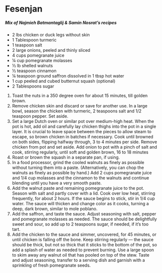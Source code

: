 # Fesenjan

##### Mix of Najmieh Batmantaglij & Samin Nosrat’s recipes

* 2 lbs chicken or duck legs without skin
* 1 Tablespoon turmeric
* 1 teaspoon salt
* 2 large onions, peeled and thinly sliced
* 4 cups pomegranate juice
* &frac14; cup pomegranate molasses
* &frac12; lb shelled walnuts
* &frac12; teaspoon cinnamon
* &frac14; teaspoon ground saffron dissolved in 1 tbsp hot water
* 1 cup peeled and cubed butternut squash (optional)
* 2 Tablespoons sugar

1. Toast the nuts in a 350 degree oven for about 15 minutes, till golden brown.
2. Remove chicken skin and discard or save for another use. In a large bowl, season the chicken with turmeric, 2 teaspoons salt and 1/2 teaspoon pepper. Set aside.
3. Set a large Dutch oven or similar pot over medium-high heat. When the pot is hot, add oil and carefully lay chicken thighs into the pot in a single layer. It is crucial to leave space between the pieces to allow steam to escape, so brown chicken in batches if necessary. Cook until browned on both sides, flipping halfway through, 3 to 4 minutes per side. Remove chicken from pot and set aside. Add onion to pot with a pinch of salt and cook, stirring regularly, until soft and golden brown, 16 to 18 minutes
4. Roast or brown the squash in a separate pan, if using.
5. In a food processor, grind the cooled walnuts as finely as possible without turning them into a paste. (Alternatively, you can chop the walnuts as finely as possible by hand.) Add 2 cups pomegranate juice and 1/4 cup molasses and the cinnamon to the walnuts and continue blending until you have a very smooth paste.
6. Add the walnut paste and remaining pomegranate juice to the pot. Season with salt and partly cover with a lid. Cook over low heat, stirring frequently, for about 2 hours. If the sauce begins to stick, stir in 1/4 cup water. The sauce will thicken and change color as it cooks, turning a deep, dark brown, similar to mole poblano.
7. Add the saffron, and taste the sauce. Adjust seasoning with salt, pepper and pomegranate molasses as needed. The sauce should be delightfully sweet and sour, so add up to 2 teaspoons sugar, if needed, if it’s too tart.
8. Add the chicken to the sauce and simmer, uncovered, for 45 minutes, or until chicken is falling off the bone. Keep stirring regularly — the sauce should be thick, but not so thick that it sticks to the bottom of the pot, so add a splash of water as needed to prevent burning. Use a large spoon to skim away any walnut oil that has pooled on top of the stew. Taste and adjust seasoning, transfer to a serving dish and garnish with a sprinkling of fresh pomegranate seeds.

